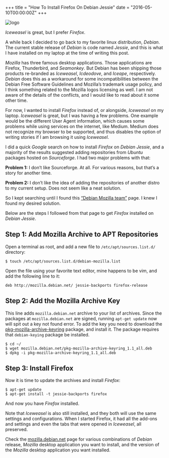 +++
title = "How To Install Firefox On Debian Jessie"
date = "2016-05-10T00:00:00Z"
+++

![logo](/images/firefox-iceweasel-debian.png)

_Iceweasel_ is great, but I prefer _Firefox_.

A while back I decided to go back to my favorite linux distribution, _Debian_.
The current stable release of _Debian_ is code named _Jessie_, and this is what
I have installed on my laptop at the time of writing this post.

_Mozilla_ has three famous desktop applications. Those applications are Firefox,
Thunderbird, and _Seamonkey_. But Debian has been shipping those products
re-branded as _Iceweasel_, _Icdeodove_, and _Iceape_, respectively. _Debian_
does this as a workaround for some incompatibilities between the Debian Free
Software Guidelines and Mozilla’s trademark usage policy, and I think something
related to the Mozilla logos licensing as well. I am not aware of the details of
the conflicts, and I would like to read about it some other time.

For now, I wanted to install _Firefox_ instead of, or alongside, _Iceweasel_ on my
laptop. _Iceweasel_ is great, but I was having a few problems. One example would
be the different User Agent information, which causes some problems while using
services on the internet, like Medium. Medium does not recognize my browser to be
supported, and thus disables the option of writing stories if I am browsing it
using _Iceweasel_.

I did a quick _Google_ search on how to install _Firefox_ on _Debian Jessie_,
and a majority of the results suggested adding repositories from _Ubuntu_
packages hosted on _Sourceforge_. I had two major problems with that:

**Problem 1:** I don’t like Sourceforge. At all. For various reasons, but that’s
a story for another time.

**Problem 2:** I don’t like the idea of adding the repositories of another
distro to my current setup. Does not seem like a neat solution.

So I kept searching until I found this [“Debian Mozilla team”](http://mozilla.debian.net/) page. I
knew I found my desired solution.

Below are the steps I followed from that page to get _Firefox_ installed on
_Debian Jessie_.

## Step 1: Add Mozilla Archive to APT Repositories

Open a terminal as root, and add a new file to `/etc/apt/sources.list.d/`
directory:

```shell
$ touch /etc/apt/sources.list.d/debian-mozilla.list
```

Open the file using your favorite text editor, mine happens to be vim, and add
the following line to it:

```plaintext
deb http://mozilla.debian.net/ jessie-backports firefox-release
```

## Step 2: Add the Mozilla Archive Key

This line adds `mozilla.debian.net` archive to your list of archives. Since the
packages at `mozilla.debian.net` are signed, running `apt-get update` now will
spit out a key not found error. To add the key you need to download the
[pkg-mozilla-archive-keyring](http://mozilla.debian.net/pkg-mozilla-archive-keyring_1.1_all.deb)
package, and install it. The package requires that `debian-keying` package be
installed.

```shell
$ cd ~/
$ wget mozilla.debian.net/pkg-mozilla-archive-keyring_1.1_all.deb
$ dpkg -i pkg-mozilla-archive-keyring_1.1_all.deb
```

## Step 3: Install Firefox

Now it is time to update the archives and install _Firefox_:

```shell
$ apt-get update
$ apt-get install -t jessie-backports firefox
```

And now you have _Firefox_ installed.

Note that _Iceweasel_ is also still installed, and they both will use the same
settings and configurations. When I started Firefox, it had all the add-ons and
settings and even the tabs that were opened in _Iceweasel_, all preserved.

Check the [mozilla.debian.net](http://mozilla.debian.net/) page for various
combinations of _Debian_ release, _Mozilla_ desktop application you want to
install, and the version of the _Mozilla_ desktop application you want
installed.
